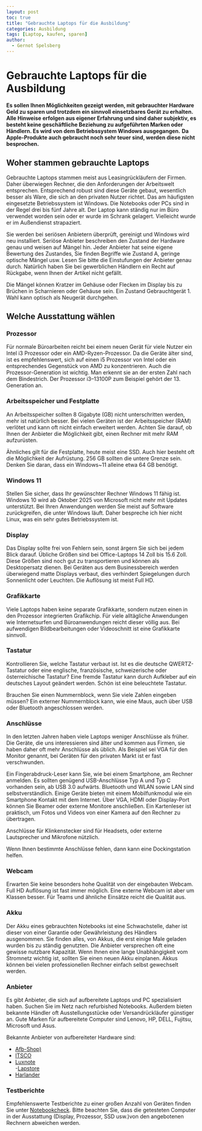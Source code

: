 ```yaml
---
layout: post
toc: true
title: "Gebrauchte Laptops für die Ausbildung"
categories: Ausbildung
tags: [Laptop, kaufen, sparen]
author:
  - Gernot Spelsberg
---
```



# Gebrauchte Laptops für die Ausbildung
**Es sollen Ihnen Möglichkeiten gezeigt werden, mit gebrauchter Hardware Geld zu sparen und trotzdem ein sinnvoll einsetzbares Gerät zu erhalten.  Alle Hinweise erfolgen aus eigener Erfahrung und sind daher subjektiv, es besteht keine geschäftliche Beziehung zu aufgeführten Marken oder Händlern. Es wird von dem Betriebssystem Windows ausgegangen.**
**Da Apple-Produkte auch gebraucht noch sehr teuer sind, werden diese nicht besprochen.**

## Woher stammen gebrauchte Laptops

Gebrauchte Laptops stammen meist aus Leasingrückläufern der Firmen. Daher überwiegen Rechner, die den Anforderungen der Arbeitswelt entsprechen. Entsprechend robust sind diese Geräte gebaut, wesentlich besser als Ware, die sich an den privaten Nutzer richtet.
Das am häufigsten eingesetzte Betriebssystem ist Windows. Die Notebooks oder PCs sind in der Regel drei bis fünf Jahre alt. Der Laptop kann ständig nur im Büro verwendet worden sein oder er wurde im Schrank gelagert. Vielleicht  wurde er im Außendienst strapaziert.

Sie werden bei seriösen Anbietern überprüft, gereinigt und Windows wird neu installiert. Seriöse Anbieter beschreiben den Zustand der Hardware genau und weisen auf Mängel hin. Jeder Anbieter hat seine eigene Bewertung des Zustandes, Sie finden Begriffe wie Zustand A, geringe optische Mängel usw. Lesen Sie bitte die Einstufungen der Anbieter genau durch. Natürlich haben Sie bei gewerblichen Händlern ein Recht auf Rückgabe, wenn Ihnen der Artikel nicht gefällt.

Die Mängel können Kratzer im Gehäuse oder Flecken im Display bis zu Brüchen in Scharnieren oder Gehäuse sein. Ein Zustand  Gebrauchtgerät 1. Wahl  kann optisch als Neugerät durchgehen.

## Welche Ausstattung wählen

### Prozessor

Für normale Büroarbeiten reicht bei einem neuen Gerät für viele Nutzer ein Intel i3 Prozessor oder ein AMD-Ryzen-Prozessor. Da die Geräte älter sind, ist es empfehlenswert, sich auf einen i5 Prozessor von Intel oder ein entsprechendes Gegenstück von AMD zu konzentrieren.
Auch die Prozessor-Generation ist wichtig. Man erkennt sie an der ersten Zahl nach dem Bindestrich. Der Prozessor i3–13100P zum Beispiel gehört der 13. Generation an.

### Arbeitsspeicher und Festplatte

An Arbeitsspeicher sollten 8 Gigabyte (GB) nicht unterschritten werden, mehr ist natürlich besser. Bei vielen Geräten ist der Arbeitsspeicher (RAM) verlötet und kann oft nicht einfach erweitert werden. Achten Sie darauf, ob Ihnen der Anbieter die Möglichkeit gibt, einen Rechner mit mehr RAM aufzurüsten.

Ähnliches gilt für die Festplatte, heute meist eine SSD. Auch hier besteht oft die Möglichkeit der Aufrüstung. 256 GB sollten die untere Grenze sein.
Denken Sie daran, dass ein Windows~11 alleine etwa 64 GB benötigt.

### Windows 11

Stellen Sie sicher, dass Ihr gewünschter Rechner Windows 11 fähig ist. Windows 10 wird ab Oktober 2025 von Microsoft nicht mehr mit Updates unterstützt.
Bei Ihren Anwendungen werden Sie meist auf Software zurückgreifen, die unter Windows läuft. Daher bespreche ich hier nicht Linux, was ein sehr gutes Betriebssystem ist.

### Display

Das Display sollte frei von Fehlern sein, sonst ärgern Sie sich bei jedem Blick darauf. Übliche Größen sind bei Office-Laptops 14 Zoll bis 15.6 Zoll. Diese Größen sind noch gut zu transportieren und können als Desktopersatz dienen. Bei Geräten aus dem Businessbereich werden überwiegend matte Displays verbaut, dies verhindert Spiegelungen durch Sonnenlicht oder Leuchten. Die Auflösung ist meist Full HD.

### Grafikkarte

Viele Laptops  haben keine separate Grafikkarte, sondern nutzen einen in den Prozessor integrierten Grafikchip. Für viele alltägliche Anwendungen wie Internetsurfen und Büro­anwendungen reicht dieser völlig aus. Bei aufwendigen Bildbearbeitungen oder Videoschnitt ist eine Grafikkarte sinnvoll.

### Tastatur

Kontrollieren Sie, welche Tastatur verbaut ist. Ist es die deutsche QWERTZ-Tastatur oder eine englische, französische, schweizerische oder österreichische Tastatur? Eine fremde Tastatur kann durch Aufkleber auf ein deutsches Layout geändert werden. Schön ist eine beleuchtete Tastatur.

Brauchen Sie einen Nummernblock, wenn Sie viele Zahlen eingeben müssen? Ein externer Nummernblock kann, wie eine Maus, auch über USB oder Bluetooth angeschlossen werden.

### Anschlüsse

In den letzten Jahren haben viele Laptops weniger Anschlüsse als früher. Die Geräte, die uns interessieren sind älter und kommen aus Firmen, sie haben daher oft mehr Anschlüsse als üblich. Als Beispiel sei VGA für den Monitor genannt, bei Geräten für den privaten Markt ist er fast verschwunden.

Ein Fingerabdruck-Leser kann Sie, wie bei einem Smartphone, am Rechner anmelden. Es sollten genügend USB-Anschlüsse Typ A und Typ C vorhanden sein, ab USB 3.0 aufwärts. Bluetooth und WLAN sowie LAN sind selbstverständlich. Einige Geräte bieten mit einem Mobilfunkmodul wie ein Smartphone Kontakt mit dem Internet.
Über VGA, HDMI oder Display-Port können Sie Beamer oder externe Monitore anschließen. Ein Kartenleser ist praktisch, um Fotos und Videos von einer Kamera auf den Rechner zu übertragen. 

Anschlüsse für Klinkenstecker sind für Headsets, oder externe Lautsprecher und Mikrofone nützlich.

Wenn Ihnen bestimmte Anschlüsse fehlen, dann kann eine Dockingstation helfen.

### Webcam

Erwarten Sie keine besonders hohe Qualität von der eingebauten Webcam. Full HD Auflösung ist fast immer möglich. Eine externe Webcam ist aber um Klassen besser. Für Teams und ähnliche Einsätze reicht die Qualität aus.

### Akku

Der Akku eines gebrauchten Notebooks ist eine Schwachstelle, daher ist dieser von einer Garantie oder Gewährleistung des Händlers ausgenommen. Sie finden alles, von Akkus, die erst einige Male geladen wurden bis zu ständig genutzten. Die Anbieter versprechen oft eine gewisse nutzbare Kapazität. Wenn Ihnen eine lange Unabhängigkeit vom Stromnetz wichtig ist, sollten Sie einen neuen Akku einplanen. Akkus können bei vielen professionellen Rechner einfach selbst gewechselt werden.

### Anbieter

Es gibt Anbieter, die sich auf aufbereitete Laptops und PC spezialisiert haben. Suchen Sie im Netz nach refurbished Notebooks. Außerdem bieten bekannte Händler oft Ausstellungsstücke oder Versandrückläufer günstiger an.
Gute Marken für aufbereitete Computer sind Lenovo, HP, DELL, Fujitsu, Microsoft und Asus.

Bekannte Anbieter von aufbereiteter Hardware sind:
- [Afb-Shop)](https://www.afbshop.de/)
- [ITSCO](https://www.itsco.de/)
- [Luxnote](https://www.luxnote-hannover.de/)  
-[Lapstore](https://www.lapstore.de/)   
- [Harlander](https://www.harlander.com)

### Testberichte

Empfehlenswerte Testberichte zu einer großen Anzahl von Geräten finden Sie unter [Notebookcheck](https://www.notebookcheck.com).
Bitte beachten Sie, dass die getesteten Computer in der Ausstattung (Display, Prozessor, SSD usw.)von den angebotenen Rechnern abweichen werden.

